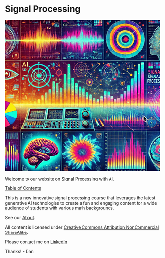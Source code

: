 # Signal Processing

![](./img/cover-banner.png)

Welcome to our website on Signal Processing with AI.

[Table of Contents](./chapters/index.md)

This is a new innovative  signal processing course that
leverages the latest generative AI
technologies to create a fun and engaging content for a wide
audience of students with various math backgrounds.

See our [About](./about.md).

All content is licensed under [Creative Commons Attribution NonCommercial ShareAlike](./license.md).

Please contact me on [LinkedIn](https://www.linkedin.com/in/danmccreary/)

Thanks! - Dan


